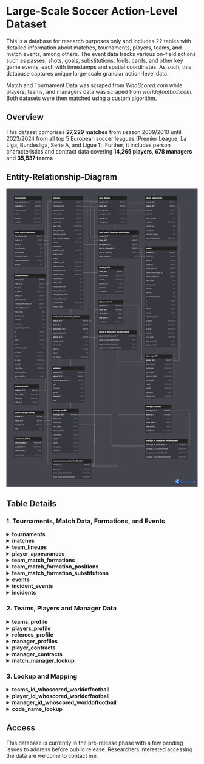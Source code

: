 # Large-Scale Soccer Action-Level Dataset
This is a database for research purposes only and includes 22 tables with detailed information about matches, tournaments, players, teams, and match events, among others. The event data tracks various on-field actions such as passes, shots, goals, substitutions, fouls, cards, and other key game events, each with timestamps and spatial coordinates. As such, this database captures unique large-scale granular action-level data.

Match and Tournament Data was scraped from _WhoScored.com_ while players, teams, and managers data was scraped from _worldofootball.com_. Both datasets were then matched using a custom algorithm. 

## Overview
This dataset comprises **27,229 matches** from season 2009/2010 until 2023/2024 from all top 5 European soccer leagues (Premier League, La Liga, Bundesliga, Serie A, and Ligue 1).
Further, it includes person characteristics and contract data covering **14,265 players**, **678 managers** and **35,537 teams**
## Entity-Relationship-Diagram
![ERD](ERD.png)

## Table Details

### 1. Tournaments, Match Data, Formations, and Events

<details>
<summary><strong>tournaments</strong></summary>

| Column | Type | Example Value | Primary Key | Foreign Key |
|--------|------|--------------|-------------|-------------|
| tournament_id | BIGINT | 2 | ✓ | - |
| season_id | BIGINT | 1849 | ✓ | - |
| season_name | VARCHAR | 2009/2010 | - | - |
| name | VARCHAR | Premier League | - | - |
| gender | VARCHAR | Male | - | - |
| country | VARCHAR | GB | - | - |

</details>

<details>
<summary><strong>matches</strong></summary>

| Column | Type | Example Value | Primary Key | Foreign Key |
|--------|------|-----|-------------|-------------|
| match_id | BIGINT | 318043 | ✓ | - |
| home_team_id | BIGINT | 96  | - | teams_id_whoscored_worldoffootball.team_id |
| away_team_id | BIGINT | 170 | - | teams_id_whoscored_worldoffootball.team_id |
| referee_id | BIGINT | 90  | - | referees_profile.referee_id |
| tournament_id | BIGINT | 2   | - | - |
| season_id | BIGINT | 1849 | - | - |
| start_date | DATETIME | 2010-01-05 | - | - |
| start_time_utc | DATETIME | 2010-01-05T19:45:00Z | - | - |
| timeout_seconds | FLOAT | 0.0 | - | - |
| total_minutes_played | FLOAT | 99.0 | - | - |
| venue | VARCHAR | Britannia Stadium | - | - |
| attendance | INT | 0   | - | - |
| weather_code | VARCHAR | NULL | - | - |
| status_code | INT | 6   | - | - |
| status | INT | 6   | - | - |
| halftime_score | VARCHAR | 3 : 0 | - | - |
| fulltime_score | VARCHAR | 3 : 2 | - | - |
| extratime_score | VARCHAR | 5:4 | - | - |
| penalty_score | VARCHAR | 3:2 | - | - |
| home_score | INT | 3   | - | - |
| away_score | INT | 2   | - | - |
| home_red_cards | INT | 0   | - | - |
| away_red_cards | INT | 0   | - | - |
| home_yellow_cards | INT | 1   | - | - |
| away_yellow_cards | INT | 0   | - | - |
| is_top_match | BOOLEAN | 0   | - | - |
| winner_field | INT | 0   | - | - |

</details>

<details>
<summary><strong>team_lineups</strong></summary>

| Column | Type | Example Value | Primary Key | Foreign Key |
|--------|------|--------------|-------------|-------------|
| match_id | BIGINT | 317783 | ✓ | matches.match_id |
| team_id | BIGINT | 32 | ✓ | teams_id_whoscored_worldoffootball.team_id |
| average_age | FLOAT | 41.1 | - | - |
| manager_name | VARCHAR | Alex Ferguson | - | - |
| captain_id | BIGINT | NULL | - | - |
| manager_id | BIGINT | 29 | - | - |

</details>

<details>
<summary><strong>player_appearances</strong></summary>

| Column | Type | Example Value | Primary Key | Foreign Key |
|--------|------|--------------|-------------|-------------|
| match_id | BIGINT | 317783 | ✓ | matches.match_id |
| player_id | BIGINT | 11530 | ✓ | players_profile.player_id |
| team_id | BIGINT | 32 | - | teams_id_whoscored_worldoffootball.team_id |
| position | VARCHAR | GK | - | - |
| shirt_number | INT | 12 | - | - |
| is_starter | BOOLEAN | 1 | - | - |
| minute_on | INT | 0 | - | - |
| minute_off | INT | 94 | - | - |
| minutes_played | INT | 94 | - | - |
| man_of_the_match | BOOLEAN | 0 | - | - |

</details>

<details>
<summary><strong>team_match_formations</strong></summary>

| Column | Type | Example Value | Primary Key | Foreign Key |
|--------|------|--------------|-------------|-------------|
| formation_id | BIGINT | 2 | ✓ | - |
| match_id | BIGINT | 317783 | - | matches.match_id |
| team_id | BIGINT | 32 | - | teams_id_whoscored_worldoffootball.team_id |
| start_minute | INT | 0 | - | - |
| end_minute | INT | 47 | - | - |
| formation_name | VARCHAR | 442 | - | - |
| captain_player_id | BIGINT | 3841 | - | - |
| period | INT | 16 | - | - |

</details>

<details>
<summary><strong>team_match_formation_positions</strong></summary>

| Column | Type | Example Value | Primary Key | Foreign Key |
|--------|------|--------------|-------------|-------------|
| match_id | BIGINT | 317783 | ✓ | matches.match_id |
| team_id | BIGINT | 32 | ✓ | teams_id_whoscored_worldoffootball.team_id |
| formation_id | BIGINT | 2 | ✓ | team_match_formations.formation_id |
| start_minute | INT | 0 | ✓ | - |
| player_id | BIGINT | 11530 | ✓ | players_profile.player_id |
| jersey_number | INT | 12 | - | - |
| horizontal | FLOAT | 5 | - | - |
| vertical | FLOAT | 0 | - | - |
| slot_id | INT | 1 | - | - |
| on_bench | BOOLEAN | 0 | - | - |

</details>

<details>
<summary><strong>team_match_formation_substitutions</strong></summary>

| Column | Type | Example Value | Primary Key | Foreign Key |
|--------|------|--------------|-------------|-------------|
| match_id | BIGINT | 317783 | ✓ | matches.match_id |
| team_id | BIGINT | 32 | ✓ | teams_id_whoscored_worldoffootball.team_id |
| formation_id | BIGINT | 2 | ✓ | team_match_formations.formation_id |
| sub_on_player_id | BIGINT | 77 | ✓ | players_profile.player_id |
| sub_off_player_id | BIGINT | 19104 | - | players_profile.player_id |
| start_minute | INT | 47 | ✓ | - |

</details>

<details>
<summary><strong>events</strong></summary>

| Column | Type | Example Value | Primary Key | Foreign Key |
|--------|------|--|-------------|-------------|
| event_id | BIGINT | 1958622586 | ✓ | - |
| match_id | BIGINT | 317783 | - | matches.match_id |
| team_id | BIGINT | 157 | - | - |
| player_id | BIGINT | 29086 | - | - |
| event_type_id | BIGINT | 2 | - | - |
| related_event_type_id | BIGINT | 92 | - | - |
| related_player_id | BIGINT | 2213 | - | - |
| type_code | INT | 32 | - | - |
| period_code | INT | 1 | - | - |
| minute | INT | 0 | - | - |
| second | INT | 0 | - | - |
| expanded_minute | INT | 0 | - | - |
| x | FLOAT | 0.0 | - | - |
| y | FLOAT | 0.0 | - | - |
| end_x | FLOAT | 53.8 | - | - |
| end_y | FLOAT | 50.5 | - | - |
| outcome_code | INT | 1 | - | - |
| is_touch | BOOLEAN | 0 | - | - |
| is_shot | BOOLEAN | 1 | - | - |
| is_goal | BOOLEAN | 1| - | - |
| is_card | BOOLEAN | 1 | - | - |
| card_type | VARCHAR | Yellow | - | - |
| goal_mouth_y | FLOAT | 50.0 | - | - |
| goal_mouth_z | FLOAT | 19.4 | - | - |

</details>

<details>
<summary><strong>incident_events</strong></summary>

| Column | Type | Example Value | Primary Key | Foreign Key |
|--------|------|---|-------------|-------------|
| event_id | BIGINT | 1776947979 | ✓ | - |
| match_id | BIGINT | 317783 | - | matches.match_id |
| team_id | BIGINT | 32 | - | - |
| is_home | BOOLEAN | 1 | - | - |
| player_id | BIGINT | 3859 | - | - |
| event_type_id | BIGINT | 380 | - | - |
| related_event_type_id | BIGINT | 379 | - | - |
| related_player_id | BIGINT | 19104 | - | - |
| type_code | INT | 14 | - | - |
| period_code | INT | 1 | - | - |
| minute | INT | 33 | - | - |
| second | INT | 33 | - | - |
| expanded_minute | INT | 33 | - | - |
| x | FLOAT | 92.5 | - | - |
| y | FLOAT | 52.0 | - | - |
| end_x | FLOAT | 88.4 | - | - |
| end_y | FLOAT | 49.1 | - | - |
| outcome_code | INT | 1 | - | - |
| is_touch | BOOLEAN | 1 | - | - |
| is_shot | BOOLEAN | 1 | - | - |
| is_goal | BOOLEAN | 1 | - | - |
| is_card | BOOLEAN | 1 | - | - |
| card_type | VARCHAR | Yellow | - | - |
| goal_mouth_y | FLOAT | 44.3 | - | - |
| goal_mouth_z | FLOAT | 5.6 | - | - |

</details>

<details>
<summary><strong>incidents</strong></summary>

| Column | Type | Example Value | Primary Key | Foreign Key |
|--------|------|--------------|-------------|-------------|
| match_id | BIGINT | 318043 | ✓ | matches.match_id |
| player_id | BIGINT | 10180 | ✓ | - |
| participating_player_id | BIGINT | 4145 | - | - |
| type | INT | 1 | - | - |
| sub_type | INT | 1 | - | - |
| period | INT | 1 | - | - |
| minute | INT | 12 | ✓ | - |
| field | INT | 0 | - | - |

</details>

### 2. Teams, Players and Manager Data

<details>
<summary><strong>teams_profile</strong></summary>

| Column | Type | Example Value | Primary Key | Foreign Key |
|--------|------|--------------|-------------|-------------|
| team_id | BIGINT | 96 | ✓ | teams_id_whoscored_worldoffootball.team_id |
| team_name | VARCHAR | Stoke | - | - |
| country | VARCHAR | gb-eng | - | - |
| country_iso | TEXT | gb | - | - |
| founded | DATE | 1863-01-01 | - | - |
| is_national | BOOLEAN | 0 | - | - |


</details>

<details>
<summary><strong>players_profile</strong></summary>

| Column | Type | Example Value | Primary Key | Foreign Key |
|--------|------|--------------|-------------|-------------|
| player_id | BIGINT | 11530 | ✓ | - |
| first_names | VARCHAR | Ben | - | - |
| last_name | VARCHAR | Foster | - | - |
| birth_date | DATE | 1983-04-03 | - | - |
| place_of_birth | VARCHAR | Leamington Spa,England | - | - |
| nationality | JSON | ["England"] | - | - |
| height | VARCHAR | 193 cm | - | - |
| weight | VARCHAR | 90 kg | - | - |
| positions | JSON | ["Goalkeeper"] | - | - |
| strong_foot | VARCHAR | left | - | - |

</details>

<details>
<summary><strong>referees_profile</strong></summary>

| Column | Type | Example Value | Primary Key | Foreign Key |
|--------|------|--------------|-------------|-------------|
| referee_id | BIGINT | 83 | ✓ | - |
| first_name | VARCHAR | Lee | - | - |
| full_name | VARCHAR | Lee Mason | - | - |
| official_id | BIGINT | 83 | - | - |

</details>

<details>
<summary><strong>manager_profiles</strong></summary>

| Column | Type | Example Value | Primary Key | Foreign Key |
|--------|------|--------------|-------------|-------------|
| manager_id | INTEGER | 533 | ✓ | manager_id_whoscored_worldoffootball.manager_id_whoScored |
| first_name | TEXT | René | - | - |
| last_name | TEXT | Girard | - | - |
| birth_date | DATE | 1954-04-04 | - | - |
| place_of_birth | TEXT | Vauvert,France | - | - |
| nationality | JSON | ["France"] | - | - |
| height | TEXT | 178 cm | - | - |
| weight | TEXT | 72 kg | - | - |
| strong_foot | TEXT | NULL | - | - |
| positions | JSON | ["Defensive Midfielder"] | - | - |

</details>

<details>
<summary><strong>player_contracts</strong></summary>

| Column | Type | Example Value | Primary Key | Foreign Key |
|--------|------|--------------|-------------|-------------|
| player_id | INTEGER | 25312 | ✓ | player_id_whoscored_worldoffootball.player_id_whoScored |
| team_id | INTEGER | 27544 | ✓ | teams_id_whoscored_worldoffootball.team_id |
| start_time | TEXT | 07/2012 | ✓ | - |
| end_time | TEXT | 06/2013 | ✓ | - |
| is_national | BOOLEAN | 0 | - | - |

</details>

<details>
<summary><strong>manager_contracts</strong></summary>

| Column | Type | Example Value | Primary Key | Foreign Key |
|--------|------|---------------|-------------|-------------|
| manager_id | INTEGER | 616           | ✓ | manager_id_whoscored_worldoffootball.manager_id_whoScored |
| team_id | INTEGER | 58007         | ✓ | teams_id_whoscored_worldoffootball.team_id |
| role | TEXT | Manager       | - | - |
| start_time | TEXT | 01/07/2004    | ✓ | - |
| end_time | TEXT | 30/06/2005    | ✓ | - |
| is_national | BOOLEAN | 0             | - | - |

</details>

<details>
<summary><strong>match_manager_lookup</strong></summary>

| Column | Type | Example Value | Primary Key | Foreign Key |
|--------|------|--------------|-------------|-------------|
| match_id | BIGINT | 317783 | ✓ | matches.match_id |
| team_id | BIGINT | 32 | ✓ | teams_profile.team_id |
| manager_id | INTEGER | 29 | - | manager_id_whoscored_worldoffootball.manager_id_whoScored |
| role | TEXT | Manager | - | - |

</details>

### 3. Lookup and Mapping 

<details>
<summary><strong>teams_id_whoscored_worldoffootball</strong></summary>

| Column | Type | Example Value | Primary Key | Foreign Key |
|--------|------|--------------|-------------|-------------|
| team_id | BIGINT | 96 | ✓ | - |
| team_url | VARCHAR | https://www.worldfootball.net/teams/stoke-city | - | - |
| team_name_whoScored | VARCHAR | Stoke | - | - |
| team_name_worldofFootball | VARCHAR | Stoke City | - | - |

</details>

<details>
<summary><strong>player_id_whoscored_worldoffootball</strong></summary>

| Column | Type | Example Value | Primary Key | Foreign Key |
|--------|------|--------------|-------------|-------------|
| player_id_whoScored | INTEGER | 3 | ✓ | - |
| player_url_worldofFootball | TEXT | https://www.worldfootball.net/player_summary/alan-smith | - | - |
| player_name_whoScored | TEXT | Alan | - | - |
| player_name_worldofFootball | TEXT | Alan Smith | - | - |

</details>

<details>
<summary><strong>manager_id_whoscored_worldoffootball</strong></summary>

| Column | Type | Example Value | Primary Key | Foreign Key |
|--------|------|--------------|-------------|-------------|
| manager_id_whoScored | INTEGER | 1 | ✓ | - |
| manager_url_worldofFootball | VARCHAR | https://www.worldfootball.net/player_summary/aaron-danks | - | - |
| manager_name_whoScored | VARCHAR | Aaron Danks | - | - |
| manager_name_worldofFootball | VARCHAR | Aaron Danks | - | - |

</details>

<details>
<summary><strong>code_name_lookup</strong></summary>

| Column | Type | Example Value | Primary Key | Foreign Key |
|--------|------|--------------|-------------|-------------|
| source_table | VARCHAR | events | ✓ | - |
| code_field | VARCHAR | type_code | ✓ | - |
| code_value | INT | 1 | ✓ | - |
| name_value | VARCHAR | Pass | - | - |

</details>

## Access
This database is currently in the pre-release phase with a few pending issues to address before public release. Researchers interested accessing the data are welcome to contact me.
